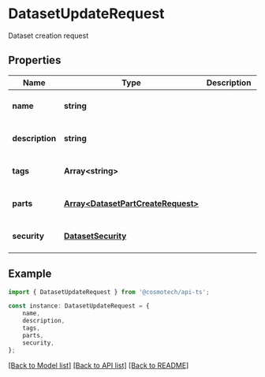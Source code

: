 # DatasetUpdateRequest

Dataset creation request

## Properties

Name | Type | Description | Notes
------------ | ------------- | ------------- | -------------
**name** | **string** |  | [optional] [default to undefined]
**description** | **string** |  | [optional] [default to undefined]
**tags** | **Array&lt;string&gt;** |  | [optional] [default to undefined]
**parts** | [**Array&lt;DatasetPartCreateRequest&gt;**](DatasetPartCreateRequest.md) |  | [optional] [default to undefined]
**security** | [**DatasetSecurity**](DatasetSecurity.md) |  | [optional] [default to undefined]

## Example

```typescript
import { DatasetUpdateRequest } from '@cosmotech/api-ts';

const instance: DatasetUpdateRequest = {
    name,
    description,
    tags,
    parts,
    security,
};
```

[[Back to Model list]](../README.md#documentation-for-models) [[Back to API list]](../README.md#documentation-for-api-endpoints) [[Back to README]](../README.md)
